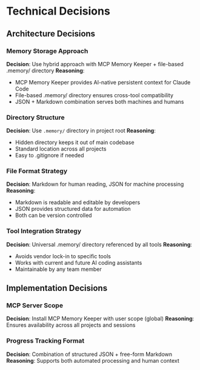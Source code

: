 # Technical Decisions

## Architecture Decisions

### Memory Storage Approach
**Decision**: Use hybrid approach with MCP Memory Keeper + file-based .memory/ directory
**Reasoning**: 
- MCP Memory Keeper provides AI-native persistent context for Claude Code
- File-based .memory/ directory ensures cross-tool compatibility
- JSON + Markdown combination serves both machines and humans

### Directory Structure
**Decision**: Use `.memory/` directory in project root
**Reasoning**:
- Hidden directory keeps it out of main codebase
- Standard location across all projects
- Easy to .gitignore if needed

### File Format Strategy
**Decision**: Markdown for human reading, JSON for machine processing
**Reasoning**:
- Markdown is readable and editable by developers
- JSON provides structured data for automation
- Both can be version controlled

### Tool Integration Strategy
**Decision**: Universal .memory/ directory referenced by all tools
**Reasoning**:
- Avoids vendor lock-in to specific tools
- Works with current and future AI coding assistants
- Maintainable by any team member

## Implementation Decisions

### MCP Server Scope
**Decision**: Install MCP Memory Keeper with user scope (global)
**Reasoning**: Ensures availability across all projects and sessions

### Progress Tracking Format
**Decision**: Combination of structured JSON + free-form Markdown
**Reasoning**: Supports both automated processing and human context